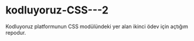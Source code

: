 # kodluyoruz-CSS---2
Kodluyoruz platformunun CSS modülündeki yer alan ikinci ödev için açtığım repodur.

